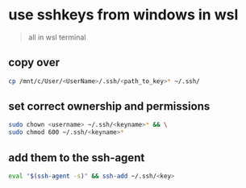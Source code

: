# use sshkeys from windows in wsl

>all in wsl terminal

## copy over

```bash
cp /mnt/c/User/<UserName>/.ssh/<path_to_key>* ~/.ssh/
```

## set correct ownership and permissions

```bash
sudo chown <username> ~/.ssh/<keyname>* && \
sudo chmod 600 ~/.ssh/<keyname>*
```

## add them to the ssh-agent

```bash
eval "$(ssh-agent -s)" && ssh-add ~/.ssh/<key>
```
